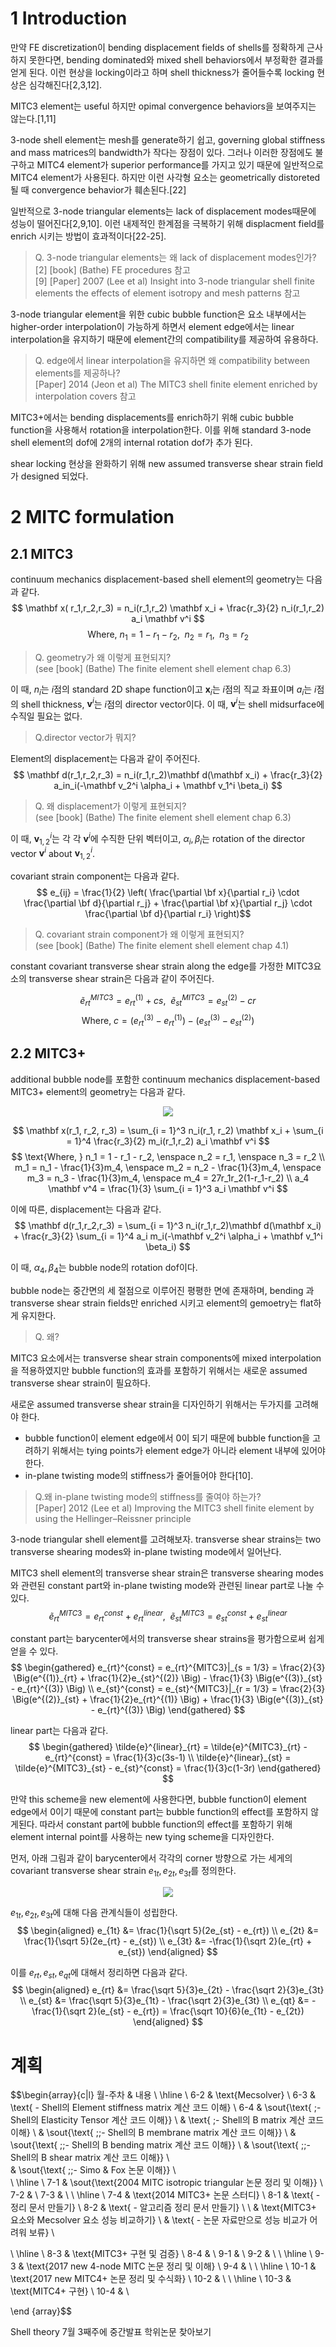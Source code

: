 # 1 Introduction
만약 FE discretization이 bending displacement fields of shells를 정확하게 근사하지 못한다면, bending dominated와 mixed shell behaviors에서 부정확한 결과를 얻게 된다. 이런 현상을 locking이라고 하며 shell thickness가 줄어들수록 locking 현상은 심각해진다[2,3,12].

MITC3 element는 useful 하지만 opimal convergence behaviors을 보여주지는 않는다.[1,11]

3-node shell element는 mesh를 generate하기 쉽고, governing global stiffness and mass matrices의 bandwidth가 작다는 장점이 있다. 그러나 이러한 장점에도 불구하고 MITC4 element가 superior performance를 가지고 있기 때문에 일반적으로 MITC4 element가 사용된다. 하지만 이런 사각형 요소는 geometrically distoreted 될 때 convergence behavior가 훼손된다.[22]

일반적으로 3-node triangular elements는 lack of displacement modes때문에 성능이 떨어진다[2,9,10]. 이런 내제적인 한계점을 극복하기 위해 displacment field를 enrich 시키는 방법이 효과적이다[22-25]. 
> Q. 3-node triangular elements는 왜 lack of displacement modes인가?  
> [2] [book] (Bathe) FE procedures 참고  
> [9] [Paper] 2007 (Lee et al) Insight into 3-node triangular shell finite elements the effects of element isotropy and mesh patterns 참고

3-node triangular element을 위한 cubic bubble function은 요소 내부에서는 higher-order interpolation이 가능하게 하면서 element edge에서는 linear interpolation을 유지하기 때문에 element간의 compatibility를 제공하여 유용하다.
> Q. edge에서 linear interpolation을 유지하면 왜 compatibility between elements를 제공하나?  
> [Paper] 2014 (Jeon et al) The MITC3 shell finite element enriched by interpolation covers 참고

MITC3+에서는 bending displacements를 enrich하기 위해 cubic bubble function을 사용해서 rotation을 interpolation한다. 이를 위해 standard 3-node shell element의 dof에 2개의 internal rotation dof가 추가 된다.

shear locking 현상을 완화하기 위해 new assumed transverse shear strain field가 designed 되었다.

# 2 MITC formulation

## 2.1 MITC3
continuum mechanics displacement-based shell element의 geometry는 다음과 같다.
$$ \mathbf x( r_1,r_2,r_3) = n_i(r_1,r_2) \mathbf x_i + \frac{r_3}{2} n_i(r_1,r_2) a_i \mathbf v^i $$
$$ \text{Where, } n_1 = 1 - r_1 - r_2, \enspace n_2 = r_1, \enspace n_3 = r_2 $$

> Q. geometry가 왜 이렇게 표현되지?  
> (see [book] (Bathe) The finite element shell element chap 6.3)

이 때, $n_i$는 $i$점의 standard 2D shape function이고 $\mathbf x_i$는 $i$점의 직교 좌표이며 $a_i$는 $i$점의 shell thickness, $\mathbf v^i$는 $i$점의 director vector이다. 이 때, $\mathbf v^i$는 shell midsurface에 수직일 필요는 없다.
> Q.director vector가 뭐지?

Element의 displacement는 다음과 같이 주어진다.
$$ \mathbf d(r_1,r_2,r_3) = n_i(r_1,r_2)\mathbf d(\mathbf x_i) + \frac{r_3}{2} a_in_i(-\mathbf v_2^i \alpha_i + \mathbf v_1^i \beta_i) $$
> Q. 왜 displacement가 이렇게 표현되지?  
> (see [book] (Bathe) The finite element shell element chap 6.3)

이 때, $\mathbf v^i_{1,2}$는 각 각 $\mathbf v^i$에 수직한 단위 벡터이고, $\alpha_i, \beta_i$는 rotation of the director vector $\mathbf v^i$ about $\mathbf v^i_{1,2}$.

covariant strain component는 다음과 같다.
$$ e_{ij} = \frac{1}{2} \left( \frac{\partial \bf x}{\partial r_i} \cdot \frac{\partial \bf d}{\partial r_j} + \frac{\partial \bf x}{\partial r_j} \cdot \frac{\partial \bf d}{\partial r_i} \right)$$ 
> Q. covariant strain component가 왜 이렇게 표현되지?  
> (see [book] (Bathe) The finite element shell element chap 4.1)

constant covariant transverse shear strain along the edge를 가정한 MITC3요소의 transverse shear strain은 다음과 같이 주어진다.

$$ \tilde{e}^{MITC3}_{rt} = e_{rt}^{(1)} + cs, \enspace \tilde{e}^{MITC3}_{st} = e_{st}^{(2)} - cr $$
$$ \text{Where, } c = (e^{(3)}_{rt} - e^{(1)}_{rt}) - (e^{(3)}_{st} - e^{(2)}_{st}) $$

## 2.2 MITC3+
additional bubble node를 포함한 continuum mechanics displacement-based MITC3+ element의 geometry는 다음과 같다.
<p align = "center">
<img src = "./image/2014 (Lee et al)_1.png">
</p>

$$ \mathbf x(r_1, r_2, r_3) = \sum_{i = 1}^3 n_i(r_1, r_2) \mathbf x_i + \sum_{i = 1}^4 \frac{r_3}{2} m_i(r_1,r_2) a_i \mathbf v^i $$
$$ \text{Where, } n_1 = 1 - r_1 - r_2, \enspace n_2 = r_1, \enspace n_3 = r_2 \\ m_1 = n_1 - \frac{1}{3}m_4, \enspace m_2 = n_2 - \frac{1}{3}m_4, \enspace m_3 = n_3 - \frac{1}{3}m_4, \enspace m_4 = 27r_1r_2(1-r_1-r_2) \\ a_4 \mathbf v^4 = \frac{1}{3} \sum_{i = 1}^3 a_i \mathbf v^i $$

이에 따른, displacement는 다음과 같다.
$$ \mathbf d(r_1,r_2,r_3) = \sum_{i = 1}^3 n_i(r_1,r_2)\mathbf d(\mathbf x_i) + \frac{r_3}{2} \sum_{i = 1}^4 a_i m_i(-\mathbf v_2^i \alpha_i + \mathbf v_1^i \beta_i) $$

이 때, $\alpha_4,\beta_4$는 bubble node의 rotation dof이다.

bubble node는 중간면의 세 절점으로 이루어진 평평한 면에 존재하며, bending 과 transverse shear strain fields만 enriched 시키고 element의 gemoetry는 flat하게 유지한다.
> Q. 왜?

MITC3 요소에서는 transverse shear strain components에 mixed interpolation을 적용하였지만 bubble function의 효과를 포함하기 위해서는 새로운 assumed transverse shear strain이 필요하다.

새로운 assumed transverse shear strain을 디자인하기 위해서는 두가지를 고려해야 한다.
* bubble function이 element edge에서 0이 되기 때문에 bubble function을 고려하기 위해서는 tying points가 element edge가 아니라 element 내부에 있어야 한다.
* in-plane twisting mode의 stiffness가 줄어들어야 한다[10].

> Q.왜 in-plane twisting mode의 stiffness를 줄여야 하는가?  
> [Paper] 2012 (Lee et al) Improving the MITC3 shell finite element by using the Hellinger–Reissner principle

3-node triangular shell element를 고려해보자. transverse shear strains는 two transverse shearing modes와 in-plane twisting mode에서 일어난다.

MITC3 shell element의 transverse shear strain은 transverse shearing modes와 관련된 constant part와 in-plane twisting mode와 관련된 linear part로 나눌 수 있다.
$$ \tilde{e}^{MITC3}_{rt} = e_{rt}^{const} + e_{rt}^{linear}, \enspace \tilde{e}^{MITC3}_{st} = e_{st}^{const} + e_{st}^{linear} $$

constant part는 barycenter에서의 transverse shear strains을 평가함으로써 쉽게 얻을 수 있다. 
$$ \begin{gathered} e_{rt}^{const} = e_{rt}^{MITC3}|_{s = 1/3} = \frac{2}{3} \Big(e^{(1)}_{rt} + \frac{1}{2}e_{st}^{(2)} \Big) - \frac{1}{3} \Big(e^{(3)}_{st} - e_{rt}^{(3)} \Big) \\ e_{st}^{const} = e_{st}^{MITC3}|_{r = 1/3} = \frac{2}{3} \Big(e^{(2)}_{st} + \frac{1}{2}e_{rt}^{(1)} \Big) + \frac{1}{3} \Big(e^{(3)}_{st} - e_{rt}^{(3)} \Big) \end{gathered} $$

linear part는 다음과 같다.
$$ \begin{gathered} \tilde{e}^{linear}_{rt} = \tilde{e}^{MITC3}_{rt} - e_{rt}^{const} = \frac{1}{3}c(3s-1) \\ \tilde{e}^{linear}_{st} = \tilde{e}^{MITC3}_{st} - e_{st}^{const} = \frac{1}{3}c(1-3r) \end{gathered} $$

만약 this scheme을 new element에 사용한다면, bubble function이 element edge에서 0이기 때문에 constant part는 bubble function의 effect를 포함하지 않게된다. 따라서 constant part에 bubble function의 effect를 포함하기 위해 element internal point를 사용하는 new tying scheme을 디자인한다.

먼저, 아래 그림과 같이 barycenter에서 각각의 corner 방향으로 가는 세게의 covariant transverse shear strain $e_{1t},e_{2t},e_{3t}$를 정의한다.
<p align = "center">
<img src = "./image/2014 (Lee et al)_2.png">
</p>

$e_{1t},e_{2t},e_{3t}$에 대해 다음 관계식들이 성립한다.
$$ \begin{aligned} e_{1t} &= \frac{1}{\sqrt 5}(2e_{st} - e_{rt}) \\ e_{2t} &= \frac{1}{\sqrt 5}(2e_{rt} - e_{st}) \\ e_{3t} &= -\frac{1}{\sqrt 2}(e_{rt} + e_{st}) \end{aligned} $$

이를 $e_{rt},e_{st},e_{qt}$에 대해서 정리하면 다음과 같다.
$$ \begin{aligned} e_{rt} &= \frac{\sqrt 5}{3}e_{2t} - \frac{\sqrt 2}{3}e_{3t} \\ e_{st} &= \frac{\sqrt 5}{3}e_{1t} - \frac{\sqrt 2}{3}e_{3t} \\ e_{qt} &= -\frac{1}{\sqrt 2}(e_{st} - e_{rt}) = \frac{\sqrt 10}{6}(e_{1t} - e_{2t}) \end{aligned} $$


# 계획
$$\begin{array}{c|l}
월-주차 & 내용 \\ 
\hline 
\\
6-2 & \text{Mecsolver}  \\ 
6-3 & \text{ - Shell의 Element stiffness matrix 계산 코드 이해}     \\ 
6-4 & \sout{\text{ \;- Shell의 Elasticity Tensor 계산 코드 이해}}   \\
    & \text{ \;- Shell의 B matrix 계산 코드 이해}                   \\ 
    & \sout{\text{ \;\;- Shell의 B membrane matrix 계산 코드 이해}} \\ 
    & \sout{\text{ \;\;- Shell의 B bending matrix 계산 코드 이해}}  \\ 
    & \sout{\text{ \;\;- Shell의 B shear matrix 계산 코드 이해}}    \\     
    & \sout{\text{ \;\;- Simo \& Fox 논문 이해}}                    \\     
\\
\hline
\\ 
7-1 & \sout{\text{2004 MITC isotropic triangular 논문 정리 및 이해}} \\ 
7-2 & \\ 
7-3 & \\ 
\\
\hline 
\\
7-4 & \text{2014 MITC3+ 논문 스터디} \\ 
8-1 & \text{ - 정리 문서 만들기} \\ 
8-2 & \text{ - 알고리즘 정리 문서 만들기} \\ \\
    & \text{MITC3+ 요소와 Mecsolver 요소 성능 비교하기} \\
    & \text{ - 논문 자료만으로 성능 비교가 어려워 보류} \\
    
\\ 
\hline 
\\
8-3 & \text{MITC3+ 구현 및 검증} \\
8-4 & \\ 
9-1 & \\ 
9-2 & \\ \\ \hline \\
9-3 & \text{2017 new 4-node MITC 논문 정리 및 이해} \\
9-4 & \\ \\ \hline \\
10-1 & \text{2017 new MITC4+ 논문 정리 및 수식화} \\ 
10-2 & \\  \\ \hline \\
10-3 & \text{MITC4+ 구현} \\
10-4 & \\ 

\end {array}$$

Shell theory 
7월 3째주에 중간발표
학위논문 찾아보기